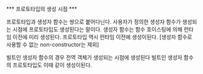*** 프로토타입의 생성 시점 ***

프로토타입과 생성자 함수는 쌍으로 붙어다닌다.
사용자가 정의한 생성자 함수가 생성되는 시점에 프로토타입도 생성된다는 말이다.
생성자 함수는 함수 호이스팅에 의해 런타임 이전에 미리 생성된다.
프로토타입 역시 런타임 이전에 생성이된다.
[생성자 함수로 사용할 수 없는 non-constructor는 제외]

빌트인 생성자 함수의 경우 전역 객체가 생성되는 시점에 생성된다
빌트인 생성자 함수의 프로토타입도 이때 같이 생성이된다.